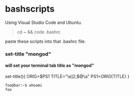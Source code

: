 # bashscripts
Using Visual Studio Code and Ubuntu.
> cd ~ && code .bashrc

paste these scripts into that .bashrc file.

### set-title "mongod"
#### will set your terminal tab title as "mongod"

set-title(){
  ORIG=$PS1
  TITLE="\e]2;$@\a"
  PS1=${ORIG}${TITLE}
}

```console
foo@bar:~$ whoami
foo
```